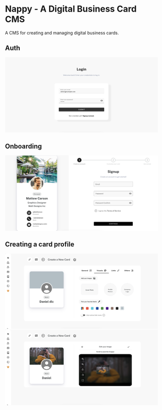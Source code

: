 # Nappy - A Digital Business Card CMS

A CMS for creating and managing digital business cards.

## Auth

![image](misc/login.png)

## Onboarding

![image](misc/onboarding.png)

## Creating a card profile

![image](misc/create_profile.png)
![image](misc/create_profile_image.png)
